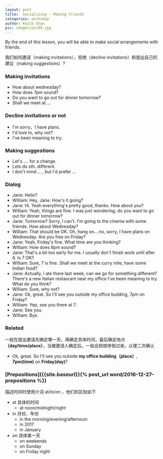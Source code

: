 ```yaml
---
layout: post
title:  Socializing - Making friends
categories: workshop
author: Keith Shan
pic: images/pic09.jpg
---
```


By the end of this lesson, you will be able to make social arrangements with friends.

<!--more-->

我们如何邀请（making invitations），拒绝（decline invitations）和提出自己的建议（making suggestions）?

### Making invitations
 - How about wednesday?
 - How does 7pm sound?
 - Do you want to go out for dinner tomorrow?
 - Shall we meet at ...

### Decline invitations or not
 - I'm sorry，I have plans.
 - I'd love to, why not?
 - I've been meaning to try.

 
### Making suggestions 
  - Let's .... for a change.
  - Lets do sth. different.
  - I don't mind ... , but I'd prefer ...

### Dialog
- Jane: Hello?
- William:  Hey, Jane. How's it going?
- Jane: Hi. Yeah everything's pretty good, thanks. How about you?
- William: Yeah, things are fine. I was just wondering; do you want to go out for dinner tomorrow?
- Jane: Tomorrow? Sorry, I can't. I'm going to the cinema with some friends. How about Wednesday?
- William: That should be OK. Oh, hang on... no, sorry, I have plans on Wednesday. Are you free on Friday?
- Jane: Yeah, Friday's fine. What time are you thinking?
- William: How does 6pm sound?
- Jane: That's a bit too early for me. I usually don't finish work until after 6. Is 7 OK?
- William: Sure, 7 is fine. Shall we meet at the curry mile, have some Indian food?
- Jane: Actually, I ate there last week, can we go for something different? There's a new Italian restaurant near my office I've been meaning to try. What do you think?
- William: Sure, why not?
- Jane: Ok, great. So I'll see you outside my office building, 7pm on Friday?
- William: Yep, see you there at 7.
- Jane: See you.
- William: Bye.

### Related 
一般在提出邀请先确定哪一天，再确定具体时间，最后确定地点 **（day/time/place）**，当被邀请人确定后，一般会把顺序倒过来，以便二次确认
 
 - Ok, great. So I'll see you outside **my office building（place）**, **7pm(time)** on **Friday(day)**?
 
### [Prepositions]({{site.baseurl}}{% post_url word/2016-12-27-prepositions %})
描述时间时使用介词 at/in/on ，他们的区别如下

 - at 具体的时间
    - at noon/midnight/night
 - in 月份、年份
    - in the morning/evening/afternoon
    - in 2017
    - in January
 - on 具体某一天
    - on weekends
    - on Sunday
    - on Friday night


